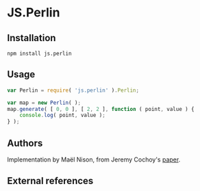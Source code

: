 # JS.Perlin

## Installation

```npm install js.perlin```

## Usage

```javascript
var Perlin = require( 'js.perlin' ).Perlin;

var map = new Perlin( );
map.generate( [ 0, 0 ], [ 2, 2 ], function ( point, value ) {
    console.log( point, value );
} );
```

## Authors

Implementation by Maël Nison, from Jeremy Cochoy's [paper][1].

## External references

[1]: http://zenol.fr/dl/perlin_noise.pdf
